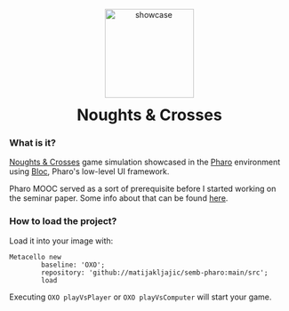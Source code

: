 <p align="center">
  <img style="width: 160px;" src="https://raw.githubusercontent.com/matijakljajic/semb-pharo/main/res/showcase.gif" alt="showcase">
  <h1 align="center" style="margin: 0 auto 0 auto;">Noughts & Crosses</h1>
</p>

### What is it?

[Noughts & Crosses](https://en.wikipedia.org/wiki/Tic-tac-toe) game simulation showcased in the [Pharo](https://pharo.org/) environment using [Bloc](https://github.com/pharo-graphics/Bloc), Pharo's low-level UI framework.

Pharo MOOC served as a sort of prerequisite before I started working on the seminar paper. Some info about that can be found [here](https://github.com/matijakljajic/semb-pharo/tree/extra).

### How to load the project?

Load it into your image with:
```Smalltalk
Metacello new
        baseline: 'OXO';
        repository: 'github://matijakljajic/semb-pharo:main/src';
        load
```

Executing `OXO playVsPlayer` or `OXO playVsComputer` will start your game.
